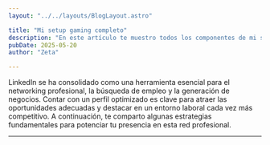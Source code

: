 ```yaml
---
layout: "../../layouts/BlogLayout.astro"

title: "Mi setup gaming completo"
description: "En este artículo te muestro todos los componentes de mi setup gaming, desde el PC hasta los periféricos y la iluminación que uso para mis streams."
pubDate: 2025-05-20
author: "Zeta"

---
```


LinkedIn se ha consolidado como una herramienta esencial para el networking profesional, la búsqueda de empleo y la generación de negocios. Contar con un perfil optimizado es clave para atraer las oportunidades adecuadas y destacar en un entorno laboral cada vez más competitivo. A continuación, te comparto algunas estrategias fundamentales para potenciar tu presencia en esta red profesional.

---
